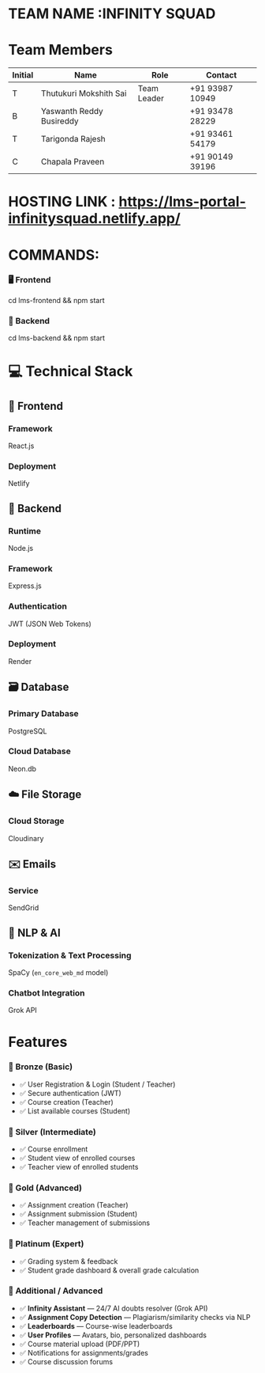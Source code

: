 # TEAM NAME :INFINITY SQUAD 
# Team Members
| Initial | Name                    | Role        | Contact         |
|--------|--------------------------|-------------|---------------- |
| T      | Thutukuri Mokshith Sai   | Team Leader | +91 93987 10949 |
| B      | Yaswanth Reddy Busireddy |             | +91 93478 28229 |
| T      | Tarigonda Rajesh         |             | +91 93461 54179 |
| C      | Chapala Praveen          |             | +91 90149 39196 |

# HOSTING LINK : https://lms-portal-infinitysquad.netlify.app/

# COMMANDS:

### 🖥️ Frontend
cd lms-frontend && npm start
### 🧠 Backend
cd lms-backend && npm start

# 💻 Technical Stack

## 🎨 Frontend
### Framework
React.js  
### Deployment
Netlify  
## 🧩 Backend
### Runtime
Node.js  
### Framework
Express.js  
### Authentication
JWT (JSON Web Tokens)  
### Deployment
Render  
## 🗃️ Database
### Primary Database
PostgreSQL  
### Cloud Database
Neon.db  

## ☁️ File Storage
### Cloud Storage
Cloudinary  

## ✉️ Emails
### Service
SendGrid  

## 🤖 NLP & AI
### Tokenization & Text Processing
SpaCy (`en_core_web_md` model)  
### Chatbot Integration
Grok API  

# Features
### 🥉 Bronze (Basic)
- ✅ User Registration & Login (Student / Teacher)
- ✅ Secure authentication (JWT)
- ✅ Course creation (Teacher)
- ✅ List available courses (Student)

### 🥈 Silver (Intermediate)
- ✅ Course enrollment
- ✅ Student view of enrolled courses
- ✅ Teacher view of enrolled students

### 🥇 Gold (Advanced)
- ✅ Assignment creation (Teacher)
- ✅ Assignment submission (Student)
- ✅ Teacher management of submissions

### 💎 Platinum (Expert)
- ✅ Grading system & feedback
- ✅ Student grade dashboard & overall grade calculation

### 🌟 Additional / Advanced
- ✅ **Infinity Assistant** — 24/7 AI doubts resolver (Grok API)
- ✅ **Assignment Copy Detection** — Plagiarism/similarity checks via NLP
- ✅ **Leaderboards** — Course-wise leaderboards
- ✅ **User Profiles** — Avatars, bio, personalized dashboards
- ✅ Course material upload (PDF/PPT)
- ✅ Notifications for assignments/grades
- ✅ Course discussion forums






